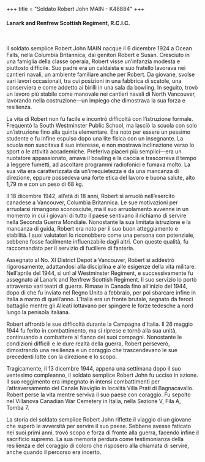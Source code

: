 +++
title = "Soldato Robert John MAIN - K48884"
+++

#### Lanark and Renfrew Scottish Regiment, R.C.I.C.
<br>


Il soldato semplice Robert John MAIN nacque il 6 dicembre 1924 a Ocean Falls, nella Columbia Britannica, dai genitori Robert e Susan. Cresciuto in una famiglia della classe operaia, Robert visse un’infanzia modesta e piuttosto difficile. Suo padre era un caldaista e suo fratello lavorava nei cantieri navali, un ambiente familiare anche per Robert. Da giovane, svolse vari lavori occasionali, tra cui posizioni in una fabbrica di scatole, una conserviera e come addetto ai birilli in una sala da bowling. 
In seguito, trovò un lavoro più stabile come manovale nei cantieri navali di North Vancouver, lavorando nella costruzione—un impiego che dimostrava la sua forza e resilienza.

La vita di Robert non fu facile e incontrò difficoltà con l’istruzione formale. Frequentò la South Westminster Public School, ma lasciò la scuola con solo un’istruzione fino alla quinta elementare. Era noto per essere un pessimo studente e fu infine espulso dopo una lite fisica con un insegnante. La scuola non suscitava il suo interesse, e non mostrava inclinazione verso lo sport o le attività accademiche. Preferiva piaceri più semplici—era un nuotatore appassionato, amava il bowling e la caccia e trascorreva il tempo a leggere fumetti, ad ascoltare programmi radiofonici e fumava molto. 
La sua vita era caratterizzata da un’irrequietezza e da una mancanza di direzione, eppure possedeva una forte etica del lavoro e buona salute, alto 1,79 m e con un peso di 68 kg.

Il 18 dicembre 1942, all’età di 18 anni, Robert si arruolò nell’esercito canadese a Vancouver, Columbia Britannica. Le sue motivazioni per arruolarsi rimangono sconosciute, ma il suo arruolamento avvenne in un momento in cui i giovani di tutto il paese sentivano il richiamo di servire nella Seconda Guerra Mondiale. 
Nonostante la sua limitata istruzione e la mancanza di guida, Robert era noto per il suo buon atteggiamento e stabilità. I suoi valutatori lo riconobbero come una persona con potenziale, sebbene fosse facilmente influenzabile dagli altri. Con queste qualità, fu raccomandato per il servizio di fuciliere di fanteria.

Assegnato al No. XI District Depot a Vancouver, Robert si addestrò rigorosamente, adattandosi alla disciplina e alle esigenze della vita militare. Nell’aprile del 1944, si unì al Westminster Regiment, e successivamente fu assegnato al Lanark and Renfrew Scottish Regiment. 
Il suo servizio lo portò attraverso vari teatri di guerra. Rimase in Canada fino all’inizio del 1944, dopo di che fu inviato nel Regno Unito a febbraio, per poi sbarcare infine in Italia a marzo di quell’anno. L’Italia era un fronte brutale, segnato da feroci battaglie mentre gli Alleati lottavano per spingere le forze tedesche a nord lungo la penisola italiana.

Robert affrontò le sue difficoltà durante la Campagna d’Italia. 
Il 26 maggio 1944 fu ferito in combattimento, ma si riprese e tornò alla sua unità, continuando a combattere al fianco dei suoi compagni. Nonostante le condizioni difficili e le dure realtà della guerra, Robert perseverò, dimostrando una resilienza e un coraggio che trascendevano le sue precedenti lotte con la direzione e lo scopo.

Tragicamente, il 13 dicembre 1944, appena una settimana dopo il suo ventesimo compleanno, il soldato semplice Robert John fu ucciso in azione. Il suo reggimento era impegnato in intensi combattimenti per l’attraversamento del Canale Naviglio in località Villa Prati di Bagnacavallo. Robert perse la vita mentre serviva il suo paese con coraggio. 
Fu sepolto nel Villanova Canadian War Cemetery in Italia, nella Sezione V, Fila A, Tomba 7.

La storia del soldato semplice Robert John riflette il viaggio di un giovane che superò le avversità per servire il suo paese. Sebbene avesse faticato nei suoi primi anni, trovò scopo e forza di fronte alla guerra, facendo infine il sacrificio supremo. 
La sua memoria perdura come testimonianza della resilienza e del coraggio di coloro che risposero alla chiamata di servire, anche quando il percorso era incerto.

